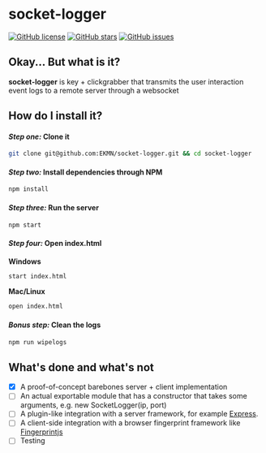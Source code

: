 # socket-logger
[![GitHub license](https://img.shields.io/badge/license-MIT-blue.svg)](https://raw.githubusercontent.com/EKMN/socket-logger/master/LICENSE)
[![GitHub stars](https://img.shields.io/github/stars/EKMN/socket-logger.svg)](https://github.com/EKMN/socket-logger/stargazers)
[![GitHub issues](https://img.shields.io/github/issues/EKMN/socket-logger.svg)](https://github.com/EKMN/socket-logger/issues)

## Okay... But what is it?
**socket-logger** is key + clickgrabber that transmits the user interaction event logs to a remote server through a websocket

## How do I install it?

#### *Step one:* Clone it
```Bash
git clone git@github.com:EKMN/socket-logger.git && cd socket-logger
```
#### *Step two:* Install dependencies through NPM
```Bash
npm install
```
#### *Step three:* Run the server
```Bash
npm start
```
#### *Step four:* Open index.html
**Windows**
```bash
start index.html
```
**Mac/Linux**
```bash
open index.html
```
#### *Bonus step:* Clean the logs
```Bash
npm run wipelogs
```

## What's done and what's not
- [X] A proof-of-concept barebones server + client implementation
- [ ] An actual exportable module that has a constructor that takes some arguments, e.g. new SocketLogger(ip, port)
- [ ] A plugin-like integration with a server framework, for example [Express](https://github.com/expressjs/express).
- [ ] A client-side integration with a browser fingerprint framework like [Fingerprintjs](https://github.com/Valve/fingerprintjs2)
- [ ] Testing 
